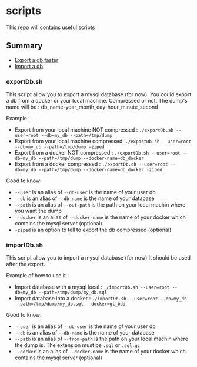 # scripts

This repo will contains useful scripts

## Summary

* [Export a db faster](#exportDb.sh)
* [Import a db](#importDb.sh)

### exportDb.sh

This script allow you to export a mysql database (for now).
You could export a db from a docker or your local machine. Compressed or not.
The dump's name will be : db_name-year_month_day-hour_minute_second

Example : 

* Export from your local machine NOT compressed : ```./exportDb.sh --user=root --db=my_db --path=/tmp/dump```
* Export from your local machine compressed: ```./exportDb.sh --user=root --db=my_db --path=/tmp/dump -ziped```
* Export from a docker NOT compressed : ```./exportDb.sh --user=root --db=my_db --path=/tmp/dump --docker-name=db_docker```
* Export from a docker compressed : ```./exportDb.sh --user=root --db=my_db --path=/tmp/dump --docker-name=db_docker -ziped```

Good to know: 
* ```--user``` is an alias of ```--db-user``` is the name of your user db
* ```--db``` is an alias of ```--db-name``` is the name of your database
* ```--path``` is an alias of ```--out-path``` is the path on your local machin where you want the dump
* ```--docker``` is an alias of ```--docker-name``` is the name of your docker which contains the mysql server (optional)
* ```-ziped``` is an option to tell to export the db compressed (optional)
  
### importDb.sh

This script allow you to import a mysql database (for now)
It should be used after the export. 

Example of how to use it : 

* Import database with a mysql local : ```./importDb.sh --user=root --db=my_db --path=/tmp/dump/my_db.sql```
* Import database into a docker : ```./importDb.sh --user=root --db=my_db --path=/tmp/dump/my_db.sql --docker=gt_bdd```

Good to know:
* ```--user``` is an alias of ```--db-user``` is the name of your user db
* ```--db``` is an alias of ```--db-name``` is the name of your database
* ```--path``` is an alias of ```--from-path``` is the path on your local machin where the dump is. 
  The extension must be ```.sql``` or ```.sql.gz```
* ```--docker``` is an alias of ```--docker-name``` is the name of your docker which contains the mysql server (optional)
